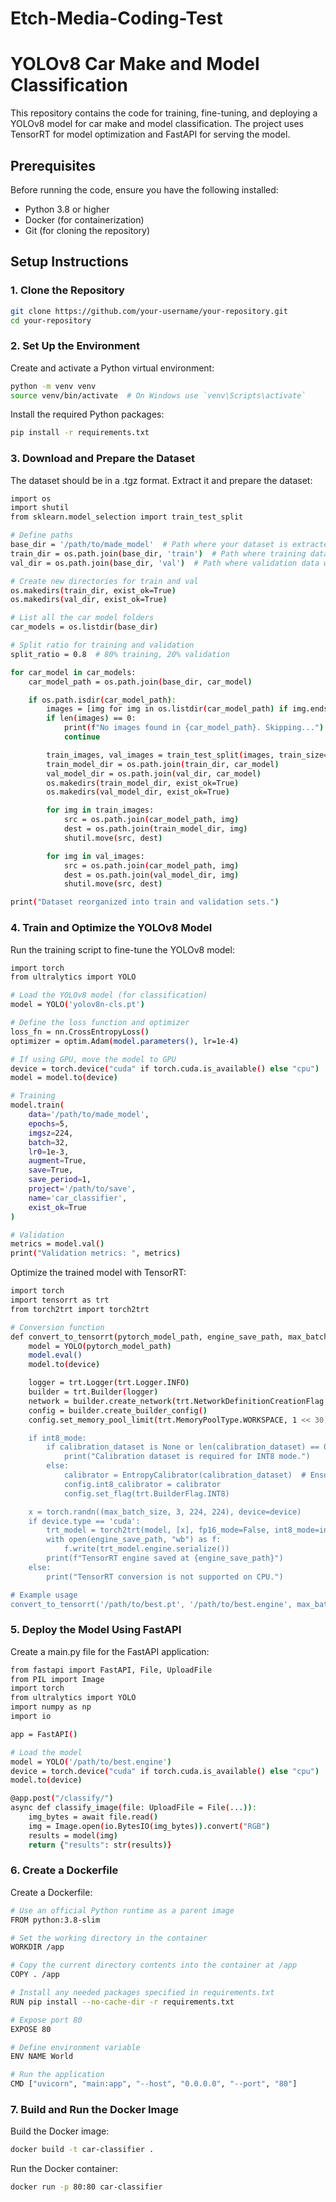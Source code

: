 # Etch-Media-Coding-Test

# YOLOv8 Car Make and Model Classification

This repository contains the code for training, fine-tuning, and deploying a YOLOv8 model for car make and model classification. The project uses TensorRT for model optimization and FastAPI for serving the model. 

## Prerequisites

Before running the code, ensure you have the following installed:

- Python 3.8 or higher
- Docker (for containerization)
- Git (for cloning the repository)

## Setup Instructions

### 1. Clone the Repository

```bash
git clone https://github.com/your-username/your-repository.git
cd your-repository
```

### 2. Set Up the Environment
Create and activate a Python virtual environment:

```bash
python -m venv venv
source venv/bin/activate  # On Windows use `venv\Scripts\activate`
```

Install the required Python packages:
```bash
pip install -r requirements.txt
```

### 3. Download and Prepare the Dataset
The dataset should be in a .tgz format. Extract it and prepare the dataset:

```bash
import os
import shutil
from sklearn.model_selection import train_test_split

# Define paths
base_dir = '/path/to/made_model'  # Path where your dataset is extracted
train_dir = os.path.join(base_dir, 'train')  # Path where training data will be saved
val_dir = os.path.join(base_dir, 'val')  # Path where validation data will be saved

# Create new directories for train and val
os.makedirs(train_dir, exist_ok=True)
os.makedirs(val_dir, exist_ok=True)

# List all the car model folders
car_models = os.listdir(base_dir)

# Split ratio for training and validation
split_ratio = 0.8  # 80% training, 20% validation

for car_model in car_models:
    car_model_path = os.path.join(base_dir, car_model)

    if os.path.isdir(car_model_path):
        images = [img for img in os.listdir(car_model_path) if img.endswith('.jpg')]
        if len(images) == 0:
            print(f"No images found in {car_model_path}. Skipping...")
            continue

        train_images, val_images = train_test_split(images, train_size=split_ratio, random_state=42)
        train_model_dir = os.path.join(train_dir, car_model)
        val_model_dir = os.path.join(val_dir, car_model)
        os.makedirs(train_model_dir, exist_ok=True)
        os.makedirs(val_model_dir, exist_ok=True)

        for img in train_images:
            src = os.path.join(car_model_path, img)
            dest = os.path.join(train_model_dir, img)
            shutil.move(src, dest)

        for img in val_images:
            src = os.path.join(car_model_path, img)
            dest = os.path.join(val_model_dir, img)
            shutil.move(src, dest)

print("Dataset reorganized into train and validation sets.")
```

### 4. Train and Optimize the YOLOv8 Model
Run the training script to fine-tune the YOLOv8 model:

```bash
import torch
from ultralytics import YOLO

# Load the YOLOv8 model (for classification)
model = YOLO('yolov8n-cls.pt')

# Define the loss function and optimizer
loss_fn = nn.CrossEntropyLoss()
optimizer = optim.Adam(model.parameters(), lr=1e-4)

# If using GPU, move the model to GPU
device = torch.device("cuda" if torch.cuda.is_available() else "cpu")
model = model.to(device)

# Training
model.train(
    data='/path/to/made_model',
    epochs=5,
    imgsz=224,
    batch=32,
    lr0=1e-3,
    augment=True,
    save=True,
    save_period=1,
    project='/path/to/save',
    name='car_classifier',
    exist_ok=True
)

# Validation
metrics = model.val()
print("Validation metrics: ", metrics)
```

Optimize the trained model with TensorRT:

```bash
import torch
import tensorrt as trt
from torch2trt import torch2trt

# Conversion function
def convert_to_tensorrt(pytorch_model_path, engine_save_path, max_batch_size=16, int8_mode=False, calibration_dataset=None):
    model = YOLO(pytorch_model_path)
    model.eval()
    model.to(device)

    logger = trt.Logger(trt.Logger.INFO)
    builder = trt.Builder(logger)
    network = builder.create_network(trt.NetworkDefinitionCreationFlag.EXPLICIT_BATCH)
    config = builder.create_builder_config()
    config.set_memory_pool_limit(trt.MemoryPoolType.WORKSPACE, 1 << 30)  # 1GB

    if int8_mode:
        if calibration_dataset is None or len(calibration_dataset) == 0:
            print("Calibration dataset is required for INT8 mode.")
        else:
            calibrator = EntropyCalibrator(calibration_dataset)  # Ensure this is defined
            config.int8_calibrator = calibrator
            config.set_flag(trt.BuilderFlag.INT8)

    x = torch.randn((max_batch_size, 3, 224, 224), device=device)
    if device.type == 'cuda':
        trt_model = torch2trt(model, [x], fp16_mode=False, int8_mode=int8_mode, max_batch_size=max_batch_size)
        with open(engine_save_path, "wb") as f:
            f.write(trt_model.engine.serialize())
        print(f"TensorRT engine saved at {engine_save_path}")
    else:
        print("TensorRT conversion is not supported on CPU.")

# Example usage
convert_to_tensorrt('/path/to/best.pt', '/path/to/best.engine', max_batch_size=16, int8_mode=True, calibration_dataset=calibration_dataset)
```

### 5. Deploy the Model Using FastAPI
Create a main.py file for the FastAPI application:

```bash
from fastapi import FastAPI, File, UploadFile
from PIL import Image
import torch
from ultralytics import YOLO
import numpy as np
import io

app = FastAPI()

# Load the model
model = YOLO('/path/to/best.engine')
device = torch.device("cuda" if torch.cuda.is_available() else "cpu")
model.to(device)

@app.post("/classify/")
async def classify_image(file: UploadFile = File(...)):
    img_bytes = await file.read()
    img = Image.open(io.BytesIO(img_bytes)).convert("RGB")
    results = model(img)
    return {"results": str(results)}
```

### 6. Create a Dockerfile
Create a Dockerfile:

```bash
# Use an official Python runtime as a parent image
FROM python:3.8-slim

# Set the working directory in the container
WORKDIR /app

# Copy the current directory contents into the container at /app
COPY . /app

# Install any needed packages specified in requirements.txt
RUN pip install --no-cache-dir -r requirements.txt

# Expose port 80
EXPOSE 80

# Define environment variable
ENV NAME World

# Run the application
CMD ["uvicorn", "main:app", "--host", "0.0.0.0", "--port", "80"]
```

### 7. Build and Run the Docker Image
Build the Docker image:

```bash
docker build -t car-classifier .
```

Run the Docker container:

```bash
docker run -p 80:80 car-classifier
```
